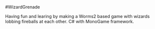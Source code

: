#WizardGrenade

Having fun and learing by making a Worms2 based game with wizards lobbing fireballs at each other.
C# with MonoGame framework.